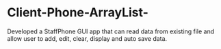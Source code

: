 # Client-Phone-ArrayList-
Developed a StaffPhone GUI app that can read data from existing file and allow user to add, edit, clear, display and auto save data.
